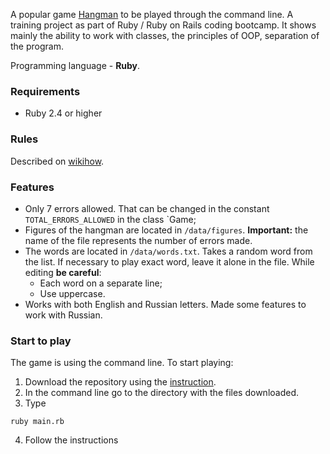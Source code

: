 A popular game [Hangman](https://en.wikipedia.org/wiki/Hangman_(game)) to be played through the command line. 
A training project as part of Ruby / Ruby on Rails coding bootcamp. It shows mainly the ability to work with classes, the principles of OOP, separation of the program.

Programming language - **Ruby**.
### Requirements
* Ruby 2.4 or higher
### Rules
Described on [wikihow](https://www.wikihow.com/Play-Hangman).
### Features
* Only 7 errors allowed. That can be changed in the constant `TOTAL_ERRORS_ALLOWED` in the class `Game;
* Figures of the hangman are located in `/data/figures`. **Important:** the name of the file represents the number of errors made.
* The words are located in `/data/words.txt`. Takes a random word from the list. If necessary to play exact word, leave it alone in the file. While editing **be careful**:
  * Each word on a separate line;
  * Use uppercase.
* Works with both English and Russian letters. Made some features to work with Russian.
### Start to play
The game is using the command line. To start playing:
1. Download the repository using the [instruction](https://help.github.com/en/articles/cloning-a-repository).
2. In the command line go to the directory with the files downloaded.
3. Type 
```console
ruby main.rb
```
4. Follow the instructions
